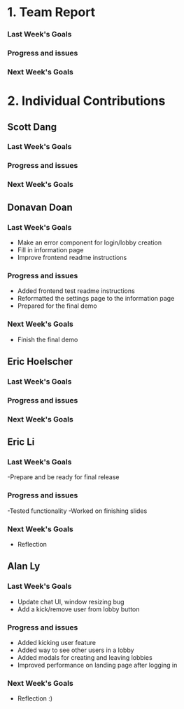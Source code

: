# 1. Team Report
<status update for TA here>

<agenda for team meeting here>

### Last Week's Goals

### Progress and issues

### Next Week's Goals

# 2. Individual Contributions
## Scott Dang
### Last Week's Goals

### Progress and issues

### Next Week's Goals

## Donavan Doan
### Last Week's Goals
- Make an error component for login/lobby creation 
- Fill in information page 
- Improve frontend readme instructions

### Progress and issues
- Added frontend test readme instructions 
- Reformatted the settings page to the information page 
- Prepared for the final demo 

### Next Week's Goals
- Finish the final demo

## Eric Hoelscher
### Last Week's Goals

### Progress and issues

### Next Week's Goals

## Eric Li
### Last Week's Goals
-Prepare and be ready for final release
### Progress and issues
-Tested functionality
-Worked on finishing slides
### Next Week's Goals
- Reflection
## Alan Ly
### Last Week's Goals
- Update chat UI, window resizing bug
- Add a kick/remove user from lobby button

### Progress and issues
- Added kicking user feature
- Added way to see other users in a lobby
- Added modals for creating and leaving lobbies
- Improved performance on landing page after logging in

### Next Week's Goals
- Reflection :)
